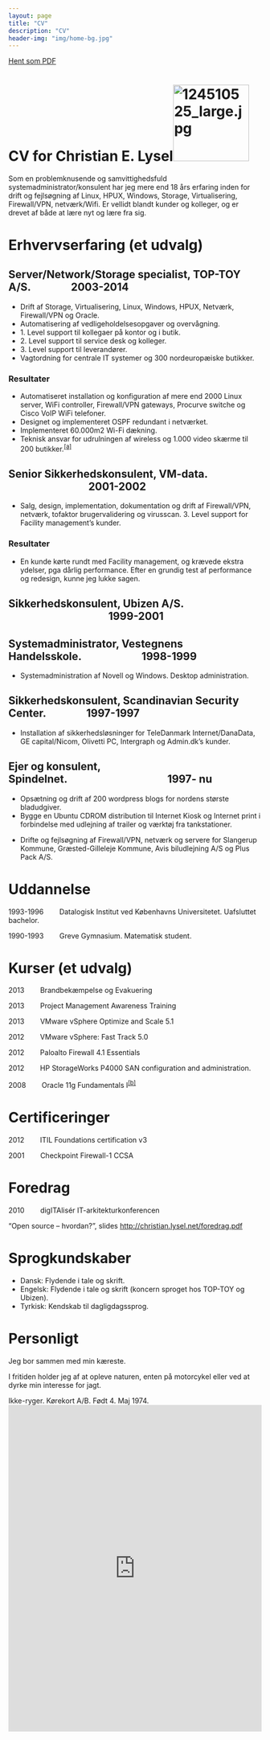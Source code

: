 ```yaml
---
layout: page
title: "CV"
description: "CV"
header-img: "img/home-bg.jpg"
---
```

<a href="https://drive.google.com/file/d/0B0TUONfhnX--al9iYkpHWHJyeGc/edit?usp=sharing">Hent som PDF</a>

<h1 class="c0"><a name="h.px4w7ja4d1o3"></a><span>CV for Christian E. Lysel</span><span style="overflow: hidden; display: inline-block; margin: 0.00px 0.00px; border: 0.00px solid #000000; transform: rotate(0.00rad) translateZ(0px); -webkit-transform: rotate(0.00rad) translateZ(0px); width: 151.50px; height: 151.50px;"><img alt="124510525_large.jpg" src="images/image00.jpg" style="width: 151.50px; height: 151.50px; margin-left: 0.00px; margin-top: 0.00px; transform: rotate(0.00rad) translateZ(0px); -webkit-transform: rotate(0.00rad) translateZ(0px);" title=""></span></h1><p class="c3"><span>Som en problemknusende og samvittighedsfuld systemadministrator/konsulent har jeg mere end 18 &aring;rs erfaring inden for drift og fejls&oslash;gning af Linux, HPUX, Windows, Storage, Virtualisering, Firewall/VPN, netv&aelig;rk/Wifi. Er vellidt blandt kunder og kolleger, og er drevet af b&aring;de at l&aelig;re nyt og l&aelig;re fra sig.</span></p><p class="c3 c10"><span></span></p><h1 class="c0"><a name="h.5qhcfxdgk0pm"></a><span>Erhvervserfaring (et udvalg)</span></h1><h2 class="c0"><a name="h.m1cr6yymcfyh"></a><span>Server</span><span>/Network/Storage specialist, TOP-TOY A/S.&nbsp;&nbsp;&nbsp;&nbsp;&nbsp;&nbsp;&nbsp;&nbsp;&nbsp;&nbsp;&nbsp;&nbsp;&nbsp;&nbsp;&nbsp;&nbsp;2003-2014</span></h2><ul class="c11 lst-kix_npz56ri4ynet-0 start"><li class="c1"><span class="c2">Drift af Storage, Virtualisering, Linux, Windows, HPUX, Netv&aelig;rk, Firewall/VPN og Oracle.</span></li><li class="c1"><span class="c2">Automatisering af vedligeholdelsesopgaver og overv&aring;gning.</span></li><li class="c1"><span class="c2">1. Level</span><span class="c2">&nbsp;support </span><span class="c2">til kollegaer p&aring; kontor og i butik.</span></li><li class="c1"><span class="c2">2. Level support til service desk og kolleger.</span></li><li class="c1"><span class="c2">3. Level support til leverand&oslash;rer.</span></li><li class="c1"><span class="c2">Vagtordning for centrale IT systemer og 300 nordeurop&aelig;iske butikker.</span></li></ul><h3 class="c0"><a name="h.58x1wqea882r"></a><span>Resultater</span></h3><ul class="c11 lst-kix_n3pd7sw4jqg5-0 start"><li class="c1"><span class="c2">Automatiseret installation og konfiguration af mere end 2000 Linux server, WiFi controller, Firewall/VPN gateways, Procurve switche og Cisco VoIP WiFi telefoner.</span></li><li class="c1"><span class="c2">Designet og implementeret OSPF redundant i netv&aelig;rket.</span></li><li class="c1"><span class="c2">Implementeret 60.000m</span><span class="c2 c19">2</span><span class="c2">&nbsp;Wi-Fi d&aelig;kning.</span></li><li class="c1"><span class="c2">Teknisk ansvar for udrulningen af wireless og 1.000 video sk&aelig;rme til 200 butikker.</span><sup><a href="#cmnt1" name="cmnt_ref1">[a]</a></sup></li></ul><h2 class="c0"><a name="h.obvkv3nf8bsw"></a><span>Senior Sikkerhedskonsulent, VM-data. &nbsp;&nbsp;&nbsp;&nbsp;&nbsp;&nbsp;&nbsp;&nbsp;&nbsp;&nbsp;&nbsp;&nbsp;&nbsp;&nbsp;&nbsp;&nbsp;&nbsp;&nbsp;&nbsp;&nbsp;&nbsp;&nbsp;&nbsp;&nbsp;&nbsp;&nbsp;&nbsp;&nbsp;&nbsp;&nbsp;&nbsp;&nbsp;2001-2002</span></h2><ul class="c11 lst-kix_dhcubcm7e45p-0 start"><li class="c1"><span class="c2">Salg, design, implementation, dokumentation og drift af Firewall/VPN, netv&aelig;rk, tofaktor brugervalidering og virusscan. 3. Level support for Facility management&rsquo;s kunder.</span></li></ul><h3 class="c0"><a name="h.ygjrq0vs8hce"></a><span>Resultater</span></h3><ul class="c11 lst-kix_cp09glr8kd1f-0 start"><li class="c1"><span class="c2">En kunde k&oslash;rte rundt med Facility management, og kr&aelig;vede ekstra ydelser, pga d&aring;rlig performance. Efter en grundig test af performance og redesign, kunne jeg lukke sagen.</span></li></ul><h2 class="c0"><a name="h.8j1lf6bak1vg"></a><span>Sikkerhedskonsulent, Ubizen A/S. &nbsp;&nbsp;&nbsp;&nbsp;&nbsp;&nbsp;&nbsp;&nbsp;&nbsp;&nbsp;&nbsp;&nbsp;&nbsp;&nbsp;&nbsp;&nbsp;&nbsp;&nbsp;&nbsp;&nbsp;&nbsp;&nbsp;&nbsp;&nbsp;&nbsp;&nbsp;&nbsp;&nbsp;&nbsp;&nbsp;&nbsp;&nbsp;&nbsp;&nbsp;&nbsp;&nbsp;&nbsp;&nbsp;&nbsp;&nbsp;1999-2001&nbsp;&nbsp;&nbsp;&nbsp;&nbsp;&nbsp;&nbsp;&nbsp;</span></h2><h2 class="c0"><a name="h.peux72fyk558"></a><span>Systemadministrator, Vestegnens Handelsskole.&nbsp;&nbsp;&nbsp;&nbsp;&nbsp;&nbsp;&nbsp;&nbsp;&nbsp;&nbsp;&nbsp;&nbsp;&nbsp;&nbsp;&nbsp;&nbsp;&nbsp;&nbsp;&nbsp;&nbsp;&nbsp;&nbsp;&nbsp;&nbsp;1998-1999</span></h2><ul class="c11 lst-kix_25s552wfbfcb-0 start"><li class="c1"><span class="c2">Systemadministration af Novell og Windows. Desktop administration.</span></li></ul><h2 class="c0"><a name="h.aapgwandhl7"></a><span>Sikkerhedskonsulent, Scandinavian Security Center.&nbsp;&nbsp;&nbsp;&nbsp;&nbsp;&nbsp;&nbsp;&nbsp;&nbsp;&nbsp;&nbsp;&nbsp;&nbsp;&nbsp;&nbsp;&nbsp;1997-1997</span></h2><ul class="c11 lst-kix_1hkpnnug7iej-0 start"><li class="c1"><span class="c2">Installation af sikkerhedsl&oslash;sninger for </span><span class="c2 c13">TeleDanmark Internet/DanaData, GE capital/Nicom, Olivetti PC, Intergraph og Admin.dk&rsquo;s kunder.</span></li></ul><h2 class="c0"><a name="h.h9mdwugojgs4"></a><span>Ejer og konsulent, Spindelnet.&nbsp;&nbsp;&nbsp;&nbsp;&nbsp;&nbsp;&nbsp;&nbsp;&nbsp;&nbsp;&nbsp;&nbsp;&nbsp;&nbsp;&nbsp;&nbsp;&nbsp;&nbsp;&nbsp;&nbsp;&nbsp;&nbsp;&nbsp;&nbsp;&nbsp;&nbsp;&nbsp;&nbsp;&nbsp;&nbsp;&nbsp;&nbsp;&nbsp;&nbsp;&nbsp;&nbsp;&nbsp;&nbsp;&nbsp;&nbsp;1997- nu</span></h2><ul class="c11 lst-kix_kk4imsp2m9n1-0 start"><li class="c1"><span class="c2">Ops&aelig;tning og drift af 200 wordpress blogs for nordens st&oslash;rste bladudgiver.</span></li><li class="c1"><span class="c2">Bygge en Ubuntu CDROM distribution til Internet Kiosk og Internet print i forbindelse med udlejning af trailer og v&aelig;rkt&oslash;j fra tankstationer.</span></li></ul><ul class="c11 lst-kix_cixlqerdxqkv-0 start"><li class="c1"><span class="c2">Drifte og fejls&oslash;gning af Firewall/VPN, netv&aelig;rk og servere for Slangerup Kommune, Gr&aelig;sted-Gilleleje Kommune, Avis biludlejning A/S og Plus Pack A/S.</span></li></ul><p class="c3 c10"><span></span></p><h1 class="c0"><a name="h.jk0cjgvi1zp7"></a><span>Uddannelse</span></h1><p class="c3"><span>1993-1996&nbsp;&nbsp;&nbsp;&nbsp;&nbsp;&nbsp;&nbsp;&nbsp;Datalogisk Institut ved K&oslash;benhavns Universitetet. </span><span>Uafsluttet bachelor.</span></p><p class="c3"><span>1990-1993&nbsp;&nbsp;&nbsp;&nbsp;&nbsp;&nbsp;&nbsp;&nbsp;Greve Gymnasium. Matematisk student.</span></p><p class="c3 c10 c14"><span></span></p><h1 class="c0"><a name="h.lcj9vrw8hgsc"></a><span>Kurser (et udvalg)</span></h1><p class="c3"><span>2013&nbsp;&nbsp;&nbsp;&nbsp;&nbsp;&nbsp;&nbsp;&nbsp;Brandbek&aelig;mpelse og Evakuering</span></p><p class="c3"><span>2013&nbsp;&nbsp;&nbsp;&nbsp;&nbsp;&nbsp;&nbsp;&nbsp;Project Management Awareness Training</span></p><p class="c3"><span>2013&nbsp;&nbsp;&nbsp;&nbsp;&nbsp;&nbsp;&nbsp;&nbsp;VMware vSphere Optimize and Scale 5.1</span></p><p class="c3"><span>2012&nbsp;&nbsp;&nbsp;&nbsp;&nbsp;&nbsp;&nbsp;&nbsp;VMware vSphere: Fast Track 5.0</span></p><p class="c3"><span>2012&nbsp;&nbsp;&nbsp;&nbsp;&nbsp;&nbsp;&nbsp;&nbsp;Paloalto Firewall 4.1 Essentials </span></p><p class="c3"><span>2012&nbsp;&nbsp;&nbsp;&nbsp;&nbsp;&nbsp;&nbsp;&nbsp;HP StorageWorks P4000 SAN configuration and administration.</span></p><p class="c3"><span>2008&nbsp;&nbsp;&nbsp;&nbsp;&nbsp;&nbsp;&nbsp;&nbsp;Oracle 11g Fundamentals I</span><sup><a href="#cmnt2" name="cmnt_ref2">[b]</a></sup></p><p class="c3 c10"><span></span></p><h1 class="c0"><a name="h.qkzbze17ts13"></a><span>Certificeringer</span></h1><p class="c3"><span>2012&nbsp;&nbsp;&nbsp;&nbsp;&nbsp;&nbsp;&nbsp;&nbsp;ITIL Foundations certification v3</span></p><p class="c3"><span>2001&nbsp;&nbsp;&nbsp;&nbsp;&nbsp;&nbsp;&nbsp;&nbsp;Checkpoint Firewall-1 CCSA</span></p><p class="c3 c10"><span></span></p><h1 class="c0"><a name="h.40i3s6cppw7a"></a><span>Foredrag</span></h1><p class="c3 c14"><span>2010&nbsp;&nbsp;&nbsp;&nbsp;&nbsp;&nbsp;&nbsp;&nbsp;digITAlis&eacute;r IT-arkitekturkonferencen</span></p><p class="c3 c7"><span class="c15">&ldquo;Open source &ndash; hvordan?&rdquo;, slides </span><span class="c9"><a class="c18" href="http://www.google.com/url?q=http%3A%2F%2Fchristian.lysel.net%2Ffordrag.pdf&amp;sa=D&amp;sntz=1&amp;usg=AFQjCNEABli0OjvvkfFwxhROproTIhIABQ">http://christian.lysel.net/foredrag.pdf</a></span></p><p class="c3 c10 c14"><span></span></p><h1 class="c0"><a name="h.2bj9iwjy1m4f"></a><span>Sprogkundskaber</span></h1><ul class="c11 lst-kix_ntqns5sixnsi-0 start"><li class="c1"><span>Dansk: Flydende i tale og skrift.</span></li><li class="c1"><span>Engelsk: Flydende i tale og skrift (koncern sproget hos TOP-TOY og Ubizen).</span></li><li class="c1"><span>Tyrkisk: Kendskab til dagligdagssprog.</span></li></ul><p class="c3 c10"><span></span></p>
<h1 class="c0"><a name="h.peh7ckou4jgb"></a><span>Personligt</span></h1><p class="c3"><span>Jeg bor sammen med min k&aelig;reste.</span></p><p class="c3"><span>I fritiden holder jeg af at opleve naturen, enten p&aring; motorcykel eller ved at dyrke min interesse for jagt.</span></p><p class="c3 c10"><span class="c20"></span></p><p class="c3"><span>Ikke-ryger. K&oslash;rekort A/B. F&oslash;dt 4. Maj 1974.</span>


<iframe src='http://cdn.knightlab.com/libs/timeline/latest/embed/index.html?source=0AkTUONfhnX--dDQ2WDByckpHOEplcVp4VGNEOWR3NFE&font=Bevan-PotanoSans&maptype=toner&lang=en&hash_bookmark=true&height=650' width='100%' height='650' frameborder='0'></iframe>

